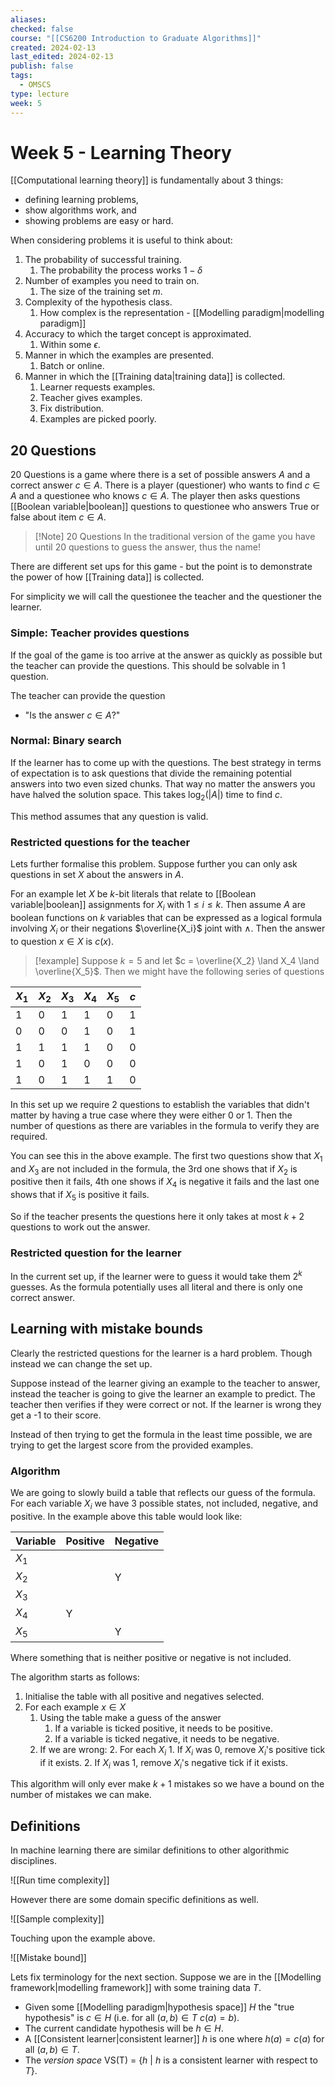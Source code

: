 ```yaml
---
aliases: 
checked: false
course: "[[CS6200 Introduction to Graduate Algorithms]]"
created: 2024-02-13
last_edited: 2024-02-13
publish: false
tags:
  - OMSCS
type: lecture
week: 5
---
```

# Week 5 - Learning Theory

[[Computational learning theory]] is fundamentally about 3 things:
- defining learning problems,
- show algorithms work, and
- showing problems are easy or hard. 

When considering problems it is useful to think about:
1. The probability of successful training.
	1. The probability the process works $1 - \delta$ 
2. Number of examples you need to train on.
	1. The size of the training set $m$.
3. Complexity of the hypothesis class.
	1. How complex is the representation - [[Modelling paradigm|modelling paradigm]]
4. Accuracy to which the target concept is approximated. 
	1. Within some $\epsilon$.
5. Manner in which the examples are presented.
	1. Batch or online.
6. Manner in which the [[Training data|training data]] is collected.
	1. Learner requests examples.
	2. Teacher gives examples.
	3. Fix distribution.
	4. Examples are picked poorly.

## 20 Questions

20 Questions is a game where there is a set of possible answers $A$ and a correct answer $c \in A$. There is a player (questioner) who wants to find $c \in A$ and a questionee who knows $c \in A$. The player then asks questions [[Boolean variable|boolean]] questions to questionee who answers True or false about item $c \in A$. 

> [!Note] 20 Questions
> In the traditional version of the game you have until 20 questions to guess the answer, thus the name!

There are different set ups for this game - but the point is to demonstrate the power of how [[Training data]] is collected. 

For simplicity we will call the questionee the teacher and the questioner the learner. 

### Simple: Teacher provides questions

If the goal of the game is too arrive at the answer as quickly as possible but the teacher can provide the questions. This should be solvable in 1 question.

The teacher can provide the question
- "Is the answer $c \in A$?"

### Normal: Binary search

If the learner has to come up with the questions. The best strategy in terms of expectation is to ask questions that divide the remaining potential answers into two even sized chunks. That way no matter the answers you have halved the solution space. This takes $\log_2(\vert A \vert)$ time to find $c$.

This method assumes that any question is valid.

### Restricted questions for the teacher

Lets further formalise this problem. Suppose further you can only ask questions in set $X$ about the answers in $A$.

For an example let $X$ be $k$-bit literals that relate to [[Boolean variable|boolean]] assignments for $X_i$ with $1 \leq i \leq k$. Then assume $A$ are boolean functions on $k$ variables that can be expressed as a logical formula involving $X_i$ or their negations $\overline{X_i}$ joint with $\land$. Then the answer to question $x \in X$ is $c(x)$.

>[!example]
>Suppose $k = 5$ and let $c = \overline{X_2} \land X_4 \land \overline{X_5}$. Then we might have the following series of questions

| $X_1$ | $X_2$ | $X_3$ | $X_4$ | $X_5$ | $c$ |
| ----- | ----- | ----- | ----- | ----- | --- |
| 1     | 0     | 1     | 1     | 0     | 1   |
| 0     | 0     | 0     | 1     | 0     | 1   |
| 1     | 1     | 1     | 1     | 0     | 0   |
| 1     | 0     | 1     | 0     | 0     | 0   |
| 1     | 0     | 1     | 1     | 1     | 0    |

In this set up we require 2 questions to establish the variables that didn't matter by having a true case where they were either 0 or 1. Then the number of questions as there are variables in the formula to verify they are required. 

You can see this in the above example. The first two questions show that $X_1$ and $X_3$ are not included in the formula, the 3rd one shows that if $X_2$ is positive then it fails, 4th one shows if $X_4$ is negative it fails and the last one shows that if $X_5$ is positive it fails.

So if the teacher presents the questions here it only takes at most $k + 2$ questions to work out the answer.

### Restricted question for the learner

In the current set up, if the learner were to guess it would take them $2^k$ guesses. As the formula potentially uses all literal and there is only one correct answer.

## Learning with mistake bounds

Clearly the restricted questions for the learner is a hard problem. Though instead we can change the set up.

Suppose instead of the learner giving an example to the teacher to answer, instead the teacher is going to give the learner an example to predict. The teacher then verifies if they were correct or not. If the learner is wrong they get a -1 to their score.

Instead of then trying to get the formula in the least time possible, we are trying to get the largest score from the provided examples.



### Algorithm

We are going to slowly build a table that reflects our guess of the formula. For each variable $X_i$ we have 3 possible states, not included, negative, and positive. In the example above this table would look like:

| Variable | Positive | Negative |
| ---- | ---- | ---- |
| $X_1$ |  |  |
| $X_2$ |  | Y |
| $X_3$ |  |  |
| $X_4$ | Y |  |
| $X_5$ |  | Y |

Where something that is neither positive or negative is not included.

The algorithm starts as follows:
1. Initialise the table with all positive and negatives selected.
2. For each example $x \in X$
	1. Using the table make a guess of the answer
		1. If a variable is ticked positive, it needs to be positive.
		2. If a variable is ticked negative, it needs to be negative.
	2. If we are wrong:
		2. For each $X_i$
			1. If $X_i$ was 0, remove $X_i$'s positive tick if it exists.
			2. If $X_i$ was 1, remove $X_i$'s negative tick if it exists.

This algorithm will only ever make $k+1$ mistakes so we have a bound on the number of mistakes we can make.

## Definitions

In machine learning there are similar definitions to other algorithmic disciplines.

![[Run time complexity]]

However there are some domain specific definitions as well.

![[Sample complexity]]

Touching upon the example above.

![[Mistake bound]]

Lets fix terminology for the next section. Suppose we are in the [[Modelling framework|modelling framework]] with some training data $T$. 
- Given some [[Modelling paradigm|hypothesis space]] $H$ the "true hypothesis" is $c \in H$ (i.e. for all $(a,b) \in T$ $c(a) = b$). 
- The current candidate hypothesis will be $h \in H$.
- A [[Consistent learner|consistent learner]] $h$ is one where $h(a) = c(a)$ for all $(a,b) \in T$.
- The *version space* VS(T) = \{$h \ \vert$  $h$ is a consistent learner with respect to $T$\}.


